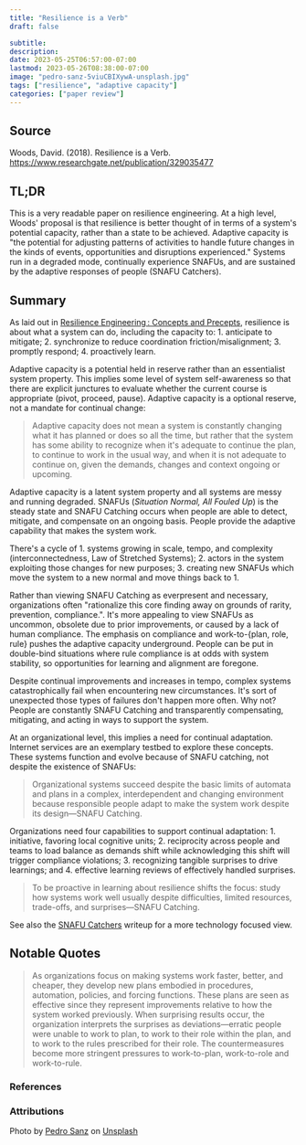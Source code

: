 ```yaml
---
title: "Resilience is a Verb"
draft: false

subtitle:
description:
date: 2023-05-25T06:57:00-07:00
lastmod: 2023-05-26T08:38:00-07:00
image: "pedro-sanz-5viuCBIXywA-unsplash.jpg"
tags: ["resilience", "adaptive capacity"]
categories: ["paper review"]
---
```


## Source

Woods, David. (2018). Resilience is a Verb.
https://www.researchgate.net/publication/329035477

## TL;DR

This is a very readable paper on resilience engineering. At a high level, Woods' proposal is that resilience is better thought of in terms of a system's potential capacity, rather than a state to be achieved. Adaptive capacity is "the potential for adjusting patterns of activities to handle future changes in the kinds of events, opportunities and disruptions experienced." Systems run in a degraded mode, continually experience SNAFUs, and are sustained by the adaptive responses of people (SNAFU Catchers).

## Summary

As laid out in [Resilience Engineering : Concepts and Precepts](https://www.researchgate.net/publication/50232053), resilience is about what a system can do, including the capacity to: 1. anticipate to mitigate; 2. synchronize to reduce coordination friction/misalignment; 3. promptly respond; 4. proactively learn.

Adaptive capacity is a potential held in reserve rather than an essentialist system property. This implies some level of system self-awareness so that there are explicit junctures to evaluate whether the current course is appropriate (pivot, proceed, pause). Adaptive capacity is a optional reserve, not a mandate for continual change:

> Adaptive capacity does not mean a system is constantly changing what it has planned or does so all the time, but rather that the system has some ability to recognize when it's adequate to continue the plan, to continue to work in the usual way, and when it is not adequate to continue on, given the demands, changes and context ongoing or upcoming.

Adaptive capacity is a latent system property and all systems are messy and running degraded. SNAFUs (_Situation Normal, All Fouled Up_) is the steady state and SNAFU Catching occurs when people are able to detect, mitigate, and compensate on an ongoing basis. People provide the adaptive capability that makes the system work.

There's a cycle of 1. systems growing in scale, tempo, and complexity (interconnectedness, Law of Stretched Systems); 2. actors in the system exploiting those changes for new purposes; 3. creating new SNAFUs which move the system to a new normal and move things back to 1.

Rather than viewing SNAFU Catching as everpresent and necessary, organizations often "rationalize this core finding away on grounds of rarity, prevention, compliance.". It's more appealing to view SNAFUs as uncommon, obsolete due to prior improvements, or caused by a lack of human compliance. The emphasis on compliance and work-to-{plan, role, rule} pushes the adaptive capacity underground. People can be put in double-bind situations where rule compliance is at odds with system stability, so opportunities for learning and alignment are foregone.

Despite continual improvements and increases in tempo, complex systems catastrophically fail when encountering new circumstances. It's sort of unexpected those types of failures don't happen more often. Why not? People are constantly SNAFU Catching and transparently compensating, mitigating, and acting in ways to support the system.

At an organizational level, this implies a need for continual adaptation. Internet services are an exemplary testbed to explore these concepts. These systems function and evolve because of SNAFU catching, not despite the existence of SNAFUs:

> Organizational systems succeed despite the basic limits of automata and plans in a complex, interdependent and changing environment because responsible people adapt to make the system work despite its design—SNAFU Catching.

Organizations need four capabilities to support continual adaptation: 1. initiative, favoring local cognitive units; 2. reciprocity across people and teams to load balance as demands shift while acknowledging this shift will trigger compliance violations; 3. recognizing tangible surprises to drive learnings; and 4. effective learning reviews of effectively handled surprises.

> To be proactive in learning about resilience shifts the focus: study how systems work well usually despite difficulties, limited resources, trade-offs, and surprises—SNAFU Catching.

See also the [SNAFU Catchers](https://snafucatchers.github.io/) writeup for a more technology focused view.

## Notable Quotes

> As organizations focus on making systems work faster, better, and cheaper, they develop new plans embodied in procedures, automation, policies, and forcing functions. These plans are seen as effective since they represent improvements relative to how the system worked previously. When surprising results occur, the organization interprets the surprises as deviations—erratic people were unable to work to plan, to work to their role within the plan, and to work to the rules prescribed for their role. The countermeasures become more stringent pressures to work-to-plan, work-to-role and work-to-rule.

### References

### Attributions

Photo by <a href="https://unsplash.com/@pedrosanz?utm_content=creditCopyText&utm_medium=referral&utm_source=unsplash">Pedro Sanz</a> on <a href="https://unsplash.com/photos/a-lone-tree-on-top-of-a-rocky-mountain-5viuCBIXywA?utm_content=creditCopyText&utm_medium=referral&utm_source=unsplash">Unsplash</a>
  